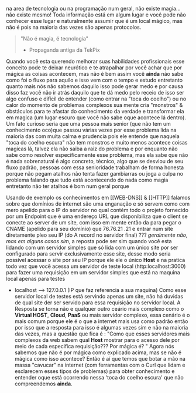 na area de tecnologia ou na programação num geral, não existe magia... não existe mesmo! Toda informação está em algum lugar e você pode não conhecer esse lugar e naturalmente assumir que é um local mágico, mas não é pois na maioria das vezes são apenas protocolos.

> "Não é magia, é tecnologia"
> - Propaganda antiga da TekPix

Quando você esta querendo melhorar suas habilidades profissionais esse conceito pode te deixar neurótico e te atrapalhar por você achar que por mágica as coisas acontecem, mas não é bem assim você **ainda** não sabe como foi o fluxo para aquilo e isso vem com o tempo e estudo entretanto quanto mais nós não sabemos daquilo isso pode gerar medo e por causa disso faz você não ir atrás daquilo que te dá medo pelo receio de isso ser algo confuso e difícil de entender (como entrar na "toca do coelho") ou no calor do momento de problemas complexos sua mente cria "monstros" & obstáculos para te afastar do conhecimento da verdade e transformar ela em magica (um lugar escuro que você não sabe oque acontece lá dentro). Um fato curioso seria que uma pessoa mais senior (que não tem um conhecimento oco)que passou várias vezes por esse problema lida na maioria das com muita calma e prudencia pois ele entende que naquela "toca do coelho escura" não tem monstros e muito menos acontece coisas magicas lá, talvez ela não saiba a raiz do problema e por enquanto não sabe como resolver especificamente esse problema, mas ela sabe que não é nada sobrenatural é algo concreto, técnico, algo que se desviou de seu fluxo padrão, pessoas com essa senioridade trabalham de forma honesta porque não pegam atalhos não tenta fazer gambiarras ou joga a culpa no problema falando que tudo está acontecendo do nada como magia entretanto não ter atalhos é bom num geral porque 

Usando de exemplo os conhecimentos em [[WEB-DNS]] & [[HTTP]] falamos sobre que domínios de internet são uma enganação e só servem como com mero apelido para o IP do servidor no qual contém todo o projeto fornecido por um Endpoint que é uma endereço URL que disponibiliza que o client se conecte ao server de um site, com isso em mente então da para pegar o CNAME (apelido para seu domínio) que 76.76.21 .21 e entrar num site diretamente pleo seu IP (do A record no servidor final) ??? _geralmente não, mas em alguns casos sim_, a reposta pode ser sim quando você esta lidando com um servidor simples que só lida com um único site por ser configurado para servir exclusivamente esse site, desse modo seria possível acessar o site por seu IP porque ele ele o único **Host** e na pratica todo vez que você acessa um servidor de teste local (http:localhost:3000) para fazer uma requisição em um servidor simples que está na maquina local apenas para testes 
- localhost --> 127.0.0.1 (IP que faz referencia a sua maquina)
Como esse servidor local de testes está servindo apenas um site, não há duvidas de qual site der ser servido para essa requisição no servidor local. A Resposta se torna não e qualquer outro ceário mais complexo como o **Virtual HOST**, **Cloud**, **PaaS** ou mais servidor complexo, essa cenário é o mais comum porque ele é o que a internet mais usa como padrão então por isso que a resposta para isso é algumas vezes sim e não na maioria das vezes, mas a questão que fica é : "Como que esses servidores mais complexos da web sabem qual **Host** mostrar para o acesso dele por meio de cada especifica requisição??? Por mágica é? "
Agora nós sabemos que não é por mágica como explicado acima, mas se não é mágica como isso acontece? Então é aí que temos que botar a mão na massa "cavucar" na internet (com ferramentas com o Curl que lidam e esclarecem esses tipos de problemas) para obter conhecimento e entender oque está ocorrendo nessa 'toca do coelho escura' que não compreendemos **ainda**.